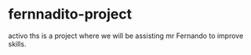 # fernnadito-project
activo
ths is a project where we will be assisting mr Fernando to improve skills.
